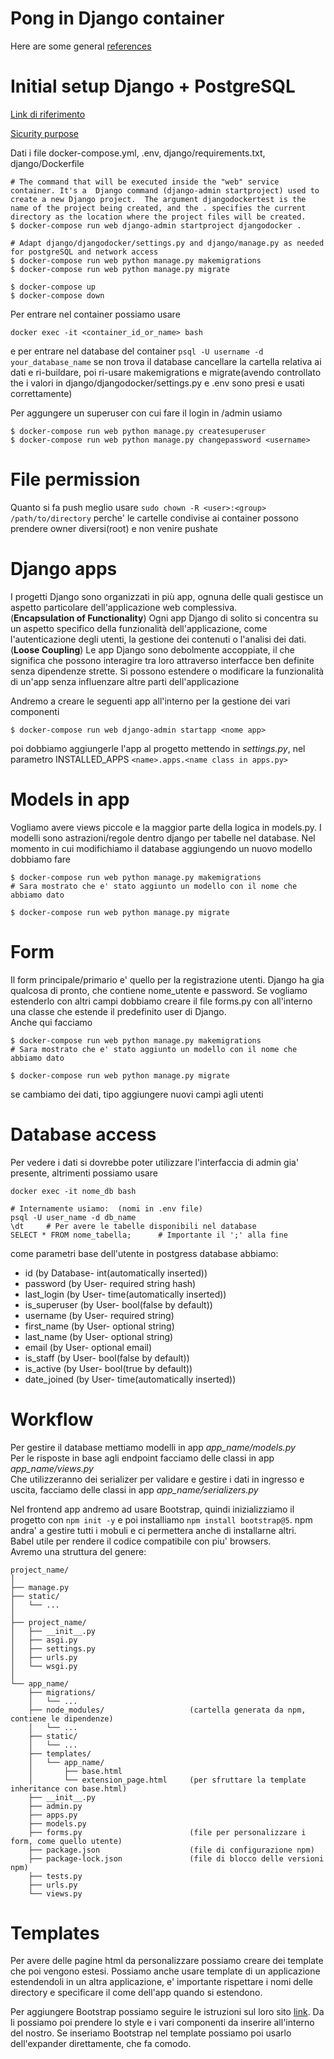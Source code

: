 # Pong in Django container
Here are some general [references](https://www.atariarchives.org/bcc1/showpage.php?page=141)
# Initial setup Django + PostgreSQL
[Link di riferimento](https://testdriven.io/blog/dockerizing-django-with-postgres-gunicorn-and-nginx/)  

[Sicurity purpose](https://docs.djangoproject.com/en/5.0/topics/security/)

Dati i file docker-compose.yml, .env, django/requirements.txt, django/Dockerfile
```
# The command that will be executed inside the "web" service container. It's a  Django command (django-admin startproject) used to create a new Django project.  The argument djangodockertest is the name of the project being created, and the . specifies the current directory as the location where the project files will be created.
$ docker-compose run web django-admin startproject djangodocker .

# Adapt django/djangodocker/settings.py and django/manage.py as needed for postgreSQL and network access
$ docker-compose run web python manage.py makemigrations
$ docker-compose run web python manage.py migrate

$ docker-compose up
$ docker-compose down
```

Per entrare nel container possiamo usare
```
docker exec -it <container_id_or_name> bash
```
e per entrare nel database del container `psql -U username -d your_database_name`
se non trova il database cancellare la cartella relativa ai dati e ri-buildare, poi ri-usare makemigrations e migrate(avendo controllato the i valori in django/djangodocker/settings.py e .env sono presi e usati correttamente)

Per aggungere un superuser con cui fare il login in /admin usiamo
```
$ docker-compose run web python manage.py createsuperuser
$ docker-compose run web python manage.py changepassword <username>
```
# File permission
Quanto si fa push meglio usare `sudo chown -R <user>:<group> /path/to/directory` perche' le cartelle condivise ai container possono prendere owner diversi(root) e non venire pushate

# Django apps
I progetti Django sono organizzati in più app, ognuna delle quali gestisce un aspetto particolare dell'applicazione web complessiva.  
(**Encapsulation of Functionality**) Ogni app Django di solito si concentra su un aspetto specifico della funzionalità dell'applicazione, come l'autenticazione degli utenti, la gestione dei contenuti o l'analisi dei dati.  
(**Loose Coupling**) Le app Django sono debolmente accoppiate, il che significa che possono interagire tra loro attraverso interfacce ben definite senza dipendenze strette. Si possono estendere o modificare la funzionalità di un'app senza influenzare altre parti dell'applicazione  

Andremo a creare le seguenti app all'interno per la gestione dei vari componenti
```
$ docker-compose run web django-admin startapp <nome app>
```
poi dobbiamo aggiungerle l'app al progetto mettendo in *settings.py*, nel parametro INSTALLED_APPS `<name>.apps.<name class in apps.py>`

# Models in app
Vogliamo avere views piccole e la maggior parte della logica in models.py. I modelli sono astrazioni/regole dentro django per tabelle nel database.
Nel momento in cui modifichiamo il database aggiungendo un nuovo modello dobbiamo fare
```
$ docker-compose run web python manage.py makemigrations
# Sara mostrato che e' stato aggiunto un modello con il nome che abbiamo dato

$ docker-compose run web python manage.py migrate
```

# Form
Il form principale/primario e' quello per la registrazione utenti. Django ha gia qualcosa di pronto, che contiene nome_utente e password. Se vogliamo estenderlo con altri campi dobbiamo creare il file forms.py con all'interno una classe che estende il predefinito user di Django.  
Anche qui facciamo
```
$ docker-compose run web python manage.py makemigrations
# Sara mostrato che e' stato aggiunto un modello con il nome che abbiamo dato

$ docker-compose run web python manage.py migrate
```
se cambiamo dei dati, tipo aggiungere nuovi campi agli utenti

# Database access
Per vedere i dati si dovrebbe poter utilizzare l'interfaccia di admin gia' presente, altrimenti possiamo usare
```
docker exec -it nome_db bash

# Internamente usiamo:  (nomi in .env file)
psql -U user_name -d db_name
\dt     # Per avere le tabelle disponibili nel database
SELECT * FROM nome_tabella;      # Importante il ';' alla fine
```
come parametri base dell'utente in postgress database abbiamo:  
- id                (by Database- int(automatically inserted))
- password          (by User- required string hash)
- last_login        (by User- time(automatically inserted))
- is_superuser      (by User- bool(false by default))
- username          (by User- required string)
- first_name        (by User- optional string)
- last_name         (by User- optional string)
- email             (by User- optional email)
- is_staff          (by User- bool(false by default))
- is_active         (by User- bool(true by default))
- date_joined       (by User- time(automatically inserted))

# Workflow
Per gestire il database mettiamo modelli in app *app_name/models.py*  
Per le risposte in base agli endpoint facciamo delle classi in app *app_name/views.py*  
Che utilizzeranno dei serializer per validare e gestire i dati in ingresso e uscita, facciamo delle classi in app *app_name/serializers.py*  
  
Nel frontend app andremo ad usare Bootstrap, quindi inizializziamo il progetto con `npm init -y` e poi installiamo `npm install bootstrap@5`. npm andra' a gestire tutti i mobuli e ci permettera anche di installarne altri.  
Babel utile per rendere il codice compatibile con piu' browsers.  
Avremo una struttura del genere:
```
project_name/
│
├── manage.py
├── static/
│   └── ...
│
├── project_name/
│   ├── __init__.py
│   ├── asgi.py
│   ├── settings.py
│   ├── urls.py
│   └── wsgi.py
│
└── app_name/
    ├── migrations/
    │   └── ...
    ├── node_modules/                   (cartella generata da npm, contiene le dipendenze)
    │   └── ...
    ├── static/
    │   └── ...
    ├── templates/
    │   └── app_name/
    │       ├── base.html
    │       └── extension_page.html     (per sfruttare la template inheritance con base.html)
    ├── __init__.py
    ├── admin.py
    ├── apps.py
    ├── models.py
    ├── forms.py                        (file per personalizzare i form, come quello utente)
    ├── package.json                    (file di configurazione npm)
    ├── package-lock.json               (file di blocco delle versioni npm)
    ├── tests.py
    ├── urls.py
    └── views.py
```
# Templates
Per avere delle pagine html da personalizzare possiamo creare dei template che poi vengono estesi. Possiamo anche usare template di un applicazione estendendoli in un altra applicazione, e' importante rispettare i nomi delle directory e specificare il come dell'app quando si estendono.  

Per aggiungere Bootstrap possiamo seguire le istruzioni sul loro sito [link](https://getbootstrap.com/docs/5.3/getting-started/introduction/). Da li possiamo poi prendere lo style e i vari componenti da inserire all'interno del nostro. Se inseriamo Bootstrap nel template possiamo poi usarlo dell'expander direttamente, che fa comodo.
